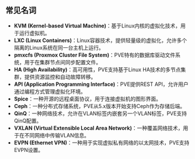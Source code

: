 ## 常见名词

- **KVM (Kernel-based Virtual Machine)**：基于Linux内核的虚拟化技术，用于运行虚拟机。
- **LXC (Linux Containers)**：Linux容器技术，提供轻量级的虚拟化，允许多个隔离的Linux系统在同一台主机上运行。
- **pmxcfs (Proxmox Cluster File System)**：PVE特有的数据库驱动文件系统，用于在集群节点间同步配置文件。
- **HA (High Availability)**：高可用性，PVE支持基于Linux HA技术的多节点集群，提供资源监控和自动故障转移。
- **API (Application Programming Interface)**：PVE提供REST API，允许用户通过编程方式管理虚拟化环境。
- **Spice**：一种开源的远程桌面协议，用于连接虚拟机的图形界面。
- **Ceph**：一种分布式存储系统，PVE从5.x版本开始支持Ceph作为存储后端。
- **QinQ**：一种网络技术，允许在VLAN标签内嵌套另一个VLAN标签，PVE支持QinQ配置。
- **VXLAN (Virtual Extensible Local Area Network)**：一种覆盖网络技术，用于在不同网络中传输VLAN信息。
- **EVPN (Ethernet VPN)**：一种用于实现虚拟私有网络的以太网技术，PVE支持EVPN设置。